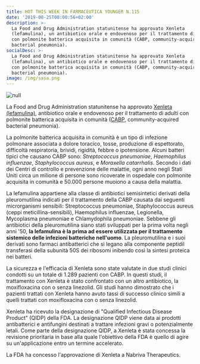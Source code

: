 ```yaml
---
title: HOT THIS WEEK IN FARMACEUTICA YOUNGER N.115
date: '2019-08-25T08:00:56+02:00'
description: >-
  La Food and Drug Administration statunitense ha approvato Xenleta
  (lefamulina), un antibiotico orale e endovenoso per il trattamento di adulti
  con polmonite batterica acquisita in comunità (CABP, community-acquired
  bacterial pneumonia).
socialDesc: >-
  La Food and Drug Administration statunitense ha approvato Xenleta
  (lefamulina), un antibiotico orale e endovenoso per il trattamento di adulti
  con polmonite batterica acquisita in comunità (CABP, community-acquired
  bacterial pneumonia).
image: /img/sasa.png
---
```

![null](/img/sasa.png)

La Food and Drug Administration statunitense ha approvato [Xenleta (lefamulina)](https://www.fda.gov/news-events/press-announcements/fda-approves-new-antibiotic-treat-community-acquired-bacterial-pneumonia), antibiotico orale e endovenoso per il trattamento di adulti con polmonite batterica acquisita in comunità ([CABP](https://www.fda.gov/media/75149/download), community-acquired bacterial pneumonia).

La polmonite batterica acquisita in comunità è un tipo di infezione polmonare associata a dolore toracico, tosse, produzione di espettorato, difficoltà respiratoria, brividi, rigidità, febbre o ipotensione. Alcuni batteri tipici che causano CABP sono: _Streptococcus pneumoniae_, _Haemophilus influenzae_, _Staphylococcus aureus_, e _Moraxella catarrhalis_. Secondo i dati dei Centri di controllo e prevenzione delle malattie, ogni anno negli Stati Uniti circa un milione di persone sono ricoverate in ospedale con polmonite acquisita in comunità e 50.000 persone muoiono a causa della malattia.

La lefamulina appartiene alla classe di antibiotici semisintetici derivati della pleuromutilina indicati per il trattamento della CABP causata dai seguenti microrganismi sensibili: Streptococcus pneumoniae, Staphylococcus aureus (ceppi meticillina-sensibili), Haemophilus influenzae, Legionella, Mycoplasma pneumoniae e Chlamydophila pneumoniae. Sebbene gli antibiotici della pleuromutilina siano stati sviluppati per la prima volta negli anni '50, **la lefamulina è la prima ad essere utilizzata per il trattamento sistemico delle infezioni batteriche nell'uomo**. La pleuromutilina e i suoi derivati ​​sono farmaci antibatterici che si legano alla componente peptidil transferasi della subunità 50S dei ribosomi inibendo così la sintesi proteica nei batteri.

La sicurezza e l'efficacia di Xenleta sono state valutate in due studi clinici condotti su un totale di 1.289 pazienti con CABP. In questi studi, il trattamento con Xenleta è stato confrontato con un altro antibiotico, la moxifloxacina con o senza linezolid. Gli studi hanno dimostrato che i pazienti trattati con Xenleta hanno avuto tassi di successo clinico simili a quelli trattati con moxifloxacina con o senza linezolid. 

Xenleta ha ricevuto la designazione di "Qualified Infectious Disease Product" (QIDP) della FDA. La designazione QIDP viene data ai prodotti antibatterici e antifungini destinati a trattare infezioni gravi o potenzialmente letali. Come parte della designazione QIDP, a Xenleta è stata concessa la revisione prioritaria in base alla quale l'obiettivo della FDA è quello di agire su un'applicazione entro un termine accelerato.

La FDA ha concesso l'approvazione di Xenleta a Nabriva Therapeutics.

